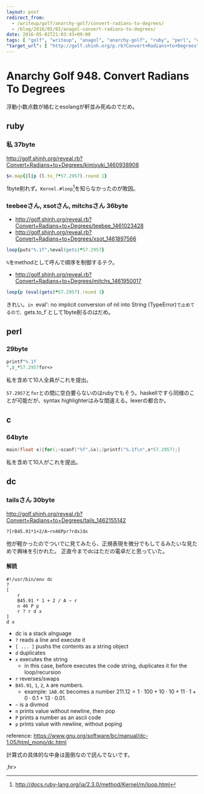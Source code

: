 ```yaml
---
layout: post
redirect_from:
  - /writeup/golf/anarchy-golf/convert-radians-to-degrees/
  - /blog/2016/05/02/anagol-convert-radians-to-degrees/
date: 2016-05-02T21:03:43+09:00
tags: [ "golf", "writeup", "anagol", "anarchy-golf", "ruby", "perl", "c", "float" ]
"target_url": [ "http://golf.shinh.org/p.rb?Convert+Radians+to+Degrees" ]
---
```


# Anarchy Golf 948. Convert Radians To Degrees

浮動小数点数が絡むとesolangが軒並み死ぬのでだめ。

## ruby

### 私 37byte

<http://golf.shinh.org/reveal.rb?Convert+Radians+to+Degrees/kimiyuki_1460938908>

``` ruby
$<.map{|l|p (l.to_f*57.2957).round 1}
```

1byte削れず。`Kernel.#loop`[^1]を知らなかったのが敗因。

### teebeeさん, xsotさん, mitchsさん 36byte

-   <http://golf.shinh.org/reveal.rb?Convert+Radians+to+Degrees/teebee_1461023428>
-   <http://golf.shinh.org/reveal.rb?Convert+Radians+to+Degrees/xsot_1461897566>

``` ruby
loop{puts"%.1f".%eval(gets)*57.2957}
```

`%`をmethodとして呼んで順序を制御するテク。

-   <http://golf.shinh.org/reveal.rb?Convert+Radians+to+Degrees/mitchs_1461950017>

``` ruby
loop{p (eval(gets)*57.2957).round 1}
```

きれい。`in `eval': no implicit conversion of nil into String (TypeError)`で止めてるので、`gets.to_f`として1byte削るのはだめ。

## perl

### 29byte

``` perl
printf"%.1f
",$_*57.2957for<>
```

私を含めて$10$人全員がこれを提出。

`57.2957`と`for`との間に空白要らないのはrubyでもそう。haskellですら同様のことが可能だが、syntax highlighterはみな間違える。lexerの都合か。

## c

### 64byte

``` c
main(float x){for(;~scanf("%f",&x);)printf("%.1f\n",x*57.2957);}
```

私を含めて$10$人がこれを提出。

## dc

### tailsさん 30byte

<http://golf.shinh.org/reveal.rb?Convert+Radians+to+Degrees/tails_1462155142>

```
?[rB45.91*1+2/A~rn46Ppr?rdx]dx
```

他が軽かったのでついでに見てみたら、正規表現を微分でもしてるみたいな見ためで興味を引かれた。
正直今までdcはただの電卓だと思っていた。

#### 解読

```
#!/usr/bin/env dc
?
[
    r
    B45.91 * 1 + 2 / A ~ r
    n 46 P p
    r ? r d x
]
d x
```

-   dc is a stack alnguage
-   `?` reads a line and execute it
-   `[ ... ]` pushs the contents as a string object
-   `d` duplicates
-   `x` executes the string
    -   in this case, before executes the code string, duplicates it for the loop/recursion
-   `r` reverses/swaps
-   `B45.91`, `1`, `2`, `A` are numbers.
    -   example: `1AB.0C` becomes a number $211.12 = 1 \cdot 100 + 10 \cdot 10 + 11 \cdot 1 + 0 \cdot 0.1 + 13 \cdot 0.01$.
-   `~` is a divmod
-   `n` prints value without newline, then pop
-   `P` prints a number as an ascii code
-   `p` prints value with newline, without poping

reference: <https://www.gnu.org/software/bc/manual/dc-1.05/html_mono/dc.html>

計算式の具体的な中身は面倒なので読んでないです。

,hr>

[^1]: <http://docs.ruby-lang.org/ja/2.3.0/method/Kernel/m/loop.html>
